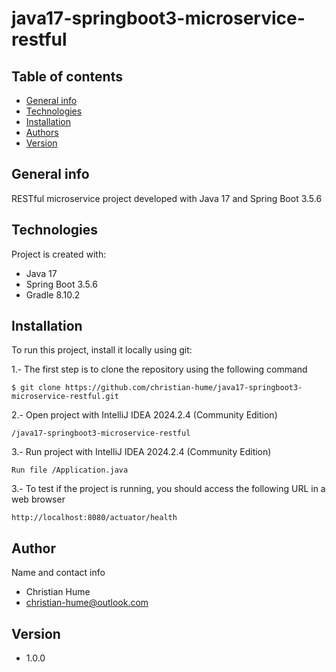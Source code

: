 # java17-springboot3-microservice-restful

## Table of contents
* [General info](#general-info)
* [Technologies](#technologies)
* [Installation](#installation)
* [Authors](#authors)
* [Version](#version)

## General info
RESTful microservice project developed with Java 17 and Spring Boot 3.5.6

## Technologies
Project is created with:
* Java 17
* Spring Boot 3.5.6
* Gradle 8.10.2

## Installation
To run this project, install it locally using git:

1.- The first step is to clone the repository using the following command
```
$ git clone https://github.com/christian-hume/java17-springboot3-microservice-restful.git
```

2.- Open project with IntelliJ IDEA 2024.2.4 (Community Edition)
```
/java17-springboot3-microservice-restful
```

3.- Run project with IntelliJ IDEA 2024.2.4 (Community Edition)
```
Run file /Application.java
```

3.- To test if the project is running, you should access the following URL in a web browser
```
http://localhost:8080/actuator/health
```

## Author
Name and contact info
* Christian Hume
* christian-hume@outlook.com

## Version
* 1.0.0

